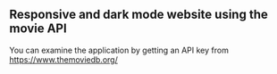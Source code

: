 ## Responsive and dark mode website using the movie API
You can examine the application by getting an API key from https://www.themoviedb.org/